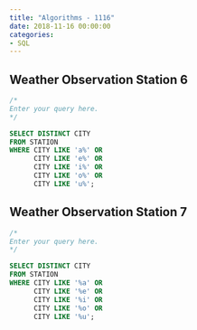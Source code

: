 ```yaml
---
title: "Algorithms - 1116"
date: 2018-11-16 00:00:00
categories:
- SQL
---
```



## Weather Observation Station 6

```sql
/*
Enter your query here.
*/

SELECT DISTINCT CITY
FROM STATION
WHERE CITY LIKE 'a%' OR
      CITY LIKE 'e%' OR
      CITY LIKE 'i%' OR
      CITY LIKE 'o%' OR
      CITY LIKE 'u%';
```

## Weather Observation Station 7

```sql
/*
Enter your query here.
*/

SELECT DISTINCT CITY
FROM STATION
WHERE CITY LIKE '%a' OR
      CITY LIKE '%e' OR
      CITY LIKE '%i' OR
      CITY LIKE '%o' OR
      CITY LIKE '%u';
```
